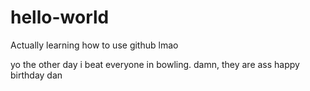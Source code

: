 # hello-world
Actually learning how to use github lmao

yo the other day i beat everyone in bowling. damn, they are ass
happy birthday dan
